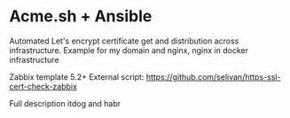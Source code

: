 # Acme.sh + Ansible
Automated Let's encrypt certificate get and distribution across infrastructure.
Example for my domain and nginx, nginx in docker infrastructure

Zabbix template 5.2+
External script: https://github.com/selivan/https-ssl-cert-check-zabbix

Full description
itdog
and
habr



